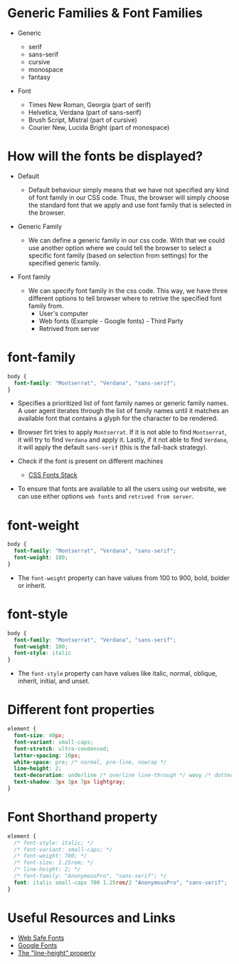 # Generic Families & Font Families

- Generic

  - serif
  - sans-serif
  - cursive
  - monospace
  - fantasy

- Font
  - Times New Roman, Georgia (part of serif)
  - Helvetica, Verdana (part of sans-serif)
  - Brush Script, Mistral (part of cursive)
  - Courier New, Lucida Bright (part of monospace)

# How will the fonts be displayed?

- Default

  - Default behaviour simply means that we have not specified any kind of font family in our CSS code. Thus, the browser will simply choose the standard font that we apply and use font family that is selected in the browser.

- Generic Family

  - We can define a generic family in our css code. With that we could use another option where we could tell the browser to select a specific font family (based on selection from settings) for the specified generic family.

- Font family

  - We can specify font family in the css code. This way, we have three different options to tell browser where to retrive the specified font family from.
    - User's computer
    - Web fonts (Example - Google fonts) - Third Party
    - Retrived from server

# font-family

```CSS
body {
  font-family: "Montserrat", "Verdana", "sans-serif";
}
```

- Specifies a prioritized list of font family names or generic family names. A user agent iterates through the list of family names until it matches an available font that contains a glyph for the character to be rendered.
- Browser firt tries to apply `Montserrat`. If it is not able to find `Montserrat`, it will try to find `Verdana` and apply it. Lastly, if it not able to find `Verdana`, it will apply the default `sans-serif` (this is the fall-back strategy).

- Check if the font is present on different machines

  - [CSS Fonts Stack](https://www.cssfontstack.com/)

- To ensure that fonts are available to all the users using our website, we can use either options `web fonts` and `retrived from server`.

# font-weight

```CSS
body {
  font-family: "Montserrat", "Verdana", "sans-serif";
  font-weight: 100;
}
```

- The `font-weight` property can have values from 100 to 900, bold, bolder or inherit.

# font-style

```CSS
body {
  font-family: "Montserrat", "Verdana", "sans-serif";
  font-weight: 100;
  font-style: italic
}
```

- The `font-style` property can have values like italic, normal, oblique, inherit, initial, and unset.

# Different font properties

```CSS
element {
  font-size: 40px;
  font-variant: small-caps;
  font-stretch: ultra-condensed;
  letter-spacing: 10px;
  white-space: pre; /* normal, pre-line, nowrap */
  line-height: 2;
  text-decoration: underline /* overline line-through */ wavy /* dotted */ red /* color */;
  text-shadow: 3px 3px 7px lightgray;
}
```

# Font Shorthand property

```CSS
element {
  /* font-style: italic; */
  /* font-variant: small-caps; */
  /* font-weight: 700; */
  /* font-size: 1.25rem; */
  /* line-height: 2; */
  /* font-family: "AnonymousPro", "sans-serif"; */
  font: italic small-caps 700 1.25rem/2 "AnonymousPro", "sans-serif";
}
```

# Useful Resources and Links

- [Web Safe Fonts](https://www.cssfontstack.com/)
- [Google Fonts](https://fonts.google.com/)
- [The "line-height" property](https://developer.mozilla.org/en-US/docs/Web/CSS/line-height)

